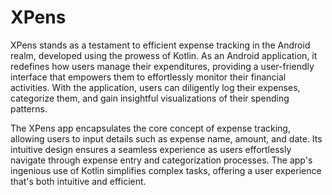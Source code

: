 # XPens
XPens stands as a testament to efficient expense tracking in the Android realm, developed using the prowess of Kotlin. As an Android application, it redefines how users manage their expenditures, providing a user-friendly interface that empowers them to effortlessly monitor their financial activities. With the application, users can diligently log their expenses, categorize them, and gain insightful visualizations of their spending patterns.

The XPens app encapsulates the core concept of expense tracking, allowing users to input details such as expense name, amount, and date. Its intuitive design ensures a seamless experience as users effortlessly navigate through expense entry and categorization processes. The app's ingenious use of Kotlin simplifies complex tasks, offering a user experience that's both intuitive and efficient.
